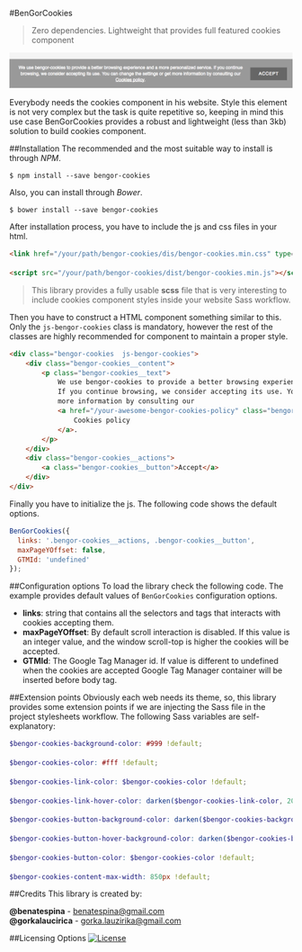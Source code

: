 #BenGorCookies
> Zero dependencies. Lightweight that provides full featured cookies component

![Snapshot](https://raw.githubusercontent.com/BenGorJS/Cookies/master/snapshot.png)

Everybody needs the cookies component in his website. Style this element is not very complex but the task is quite
repetitive so, keeping in mind this use case BenGorCookies provides a robust and lightweight (less than 3kb) solution
to build cookies component.

##Installation
The recommended and the most suitable way to install is through *NPM*.
```shell
$ npm install --save bengor-cookies
```

Also, you can install through *Bower*.
```shell
$ bower install --save bengor-cookies
```


After installation process, you have to include the js and css files in your html.
```html
<link href="/your/path/bengor-cookies/dis/bengor-cookies.min.css" type="text/css" rel="stylesheet">

<script src="/your/path/bengor-cookies/dist/bengor-cookies.min.js"></script>
```
> This library provides a fully usable **scss** file that is very interesting to include cookies component styles inside
your website Sass workflow.

Then you have to construct a HTML component something similar to this. Only the `js-bengor-cookies` class is mandatory,
however the rest of the classes are highly recommended for component to maintain a proper style. 
```html
<div class="bengor-cookies  js-bengor-cookies">
    <div class="bengor-cookies__content">
        <p class="bengor-cookies__text">
            We use bengor-cookies to provide a better browsing experience and a more personalized service.
            If you continue browsing, we consider accepting its use. You can change the settings or get
            more information by consulting our
            <a href="/your-awesome-bengor-cookies-policy" class="bengor-cookies__link" target="_blank">
                Cookies policy
            </a>.
        </p>
    </div>
    <div class="bengor-cookies__actions">
        <a class="bengor-cookies__button">Accept</a>
    </div>
</div>
```

Finally you have to initialize the js. The following code shows the default options.
```js
BenGorCookies({
  links: '.bengor-cookies__actions, .bengor-cookies__button',
  maxPageYOffset: false,
  GTMId: 'undefined'
});
```

##Configuration options
To load the library check the following code. The example provides default values of `BenGorCookies` configuration
options.
* **links**: string that contains all the selectors and tags that interacts with cookies accepting them.
* **maxPageYOffset**: By default scroll interaction is disabled. If this value is an integer value, and the window
scroll-top is higher the cookies will be accepted.
* **GTMId**: The Google Tag Manager id. If value is different to undefined when the cookies are accepted Google Tag
Manager container will be inserted before body tag.

##Extension points
Obviously each web needs its theme, so, this library provides some extension points if we are injecting the Sass file
in the project stylesheets workflow. The following Sass variables are self-explanatory:
```scss
$bengor-cookies-background-color: #999 !default;

$bengor-cookies-color: #fff !default;

$bengor-cookies-link-color: $bengor-cookies-color !default;

$bengor-cookies-link-hover-color: darken($bengor-cookies-link-color, 20%) !default;

$bengor-cookies-button-background-color: darken($bengor-cookies-background-color, 20%) !default;

$bengor-cookies-button-hover-background-color: darken($bengor-cookies-button-background-color, 20%) !default;

$bengor-cookies-button-color: $bengor-cookies-color !default;

$bengor-cookies-content-max-width: 850px !default;
```

##Credits
This library is created by:
>
**@benatespina** - [benatespina@gmail.com](mailto:benatespina@gmail.com)<br>
**@gorkalaucirica** - [gorka.lauzirika@gmail.com](mailto:gorka.lauzirika@gmail.com)

##Licensing Options
[![License](https://img.shields.io/badge/License-MIT-yellowgreen.svg)](https://github.com/BenGorJS/Cookies/blob/master/LICENSE)
